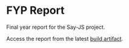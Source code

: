 # FYP Report

Final year report for the Say-JS project.

Access the report from the latest [build artifact](https://github.com/ticklepoke/say-js-report/actions).
